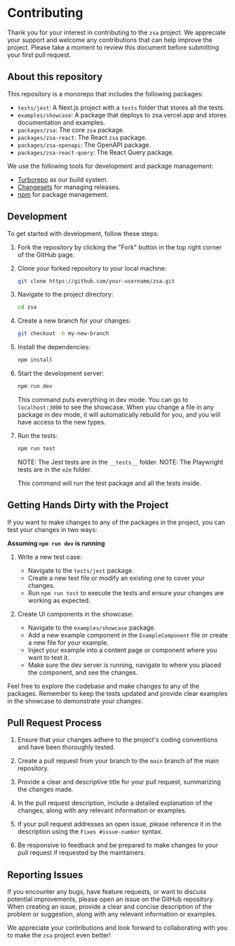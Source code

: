 # Contributing

Thank you for your interest in contributing to the `zsa` project. We appreciate your support and welcome any contributions that can help improve the project. Please take a moment to review this document before submitting your first pull request.

## About this repository

This repository is a monorepo that includes the following packages:

- `tests/jest`: A Next.js project with a `tests` folder that stores all the tests.
- `examples/showcase`: A package that deploys to zsa.vercel.app and stores documentation and examples.
- `packages/zsa`: The core `zsa` package.
- `packages/zsa-react`: The React `zsa` package.
- `packages/zsa-openapi`: The OpenAPI package.
- `packages/zsa-react-query`: The React Query package.

We use the following tools for development and package management:

- [Turborepo](https://turbo.build/repo) as our build system.
- [Changesets](https://github.com/changesets/changesets) for managing releases.
- [npm](https://www.npmjs.com/) for package management.

## Development

To get started with development, follow these steps:

1. Fork the repository by clicking the "Fork" button in the top right corner of the GitHub page.

2. Clone your forked repository to your local machine:

   ```bash
   git clone https://github.com/your-username/zsa.git
   ```

3. Navigate to the project directory:

   ```bash
   cd zsa
   ```

4. Create a new branch for your changes:

   ```bash
   git checkout -b my-new-branch
   ```

5. Install the dependencies:

   ```bash
   npm install
   ```

6. Start the development server:

   ```bash
   npm run dev
   ```

   This command puts everything in dev mode. You can go to `localhost:3000` to see the showcase. When you change a file in any package in dev mode, it will automatically rebuild for you, and you will have access to the new types.

7. Run the tests:

   ```bash
   npm run test
   ```

   NOTE: The Jest tests are in the `__tests__` folder.
   NOTE: The Playwright tests are in the `e2e` folder.

   This command will run the test package and all the tests inside.

## Getting Hands Dirty with the Project

If you want to make changes to any of the packages in the project, you can test your changes in two ways:

**Assuming `npm run dev` is running**

1. Write a new test case:

   - Navigate to the `tests/jest` package.
   - Create a new test file or modify an existing one to cover your changes.
   - Run `npm run test` to execute the tests and ensure your changes are working as expected.

2. Create UI components in the showcase:
   - Navigate to the `examples/showcase` package.
   - Add a new example component in the `ExampleComponent` file or create a new file for your example.
   - Inject your example into a content page or component where you want to test it.
   - Make sure the dev server is running, navigate to where you placed the component, and see the changes.

Feel free to explore the codebase and make changes to any of the packages. Remember to keep the tests updated and provide clear examples in the showcase to demonstrate your changes.

## Pull Request Process

1. Ensure that your changes adhere to the project's coding conventions and have been thoroughly tested.

2. Create a pull request from your branch to the `main` branch of the main repository.

3. Provide a clear and descriptive title for your pull request, summarizing the changes made.

4. In the pull request description, include a detailed explanation of the changes, along with any relevant information or examples.

5. If your pull request addresses an open issue, please reference it in the description using the `Fixes #issue-number` syntax.

6. Be responsive to feedback and be prepared to make changes to your pull request if requested by the maintainers.

## Reporting Issues

If you encounter any bugs, have feature requests, or want to discuss potential improvements, please open an issue on the GitHub repository. When creating an issue, provide a clear and concise description of the problem or suggestion, along with any relevant information or examples.

We appreciate your contributions and look forward to collaborating with you to make the `zsa` project even better!
